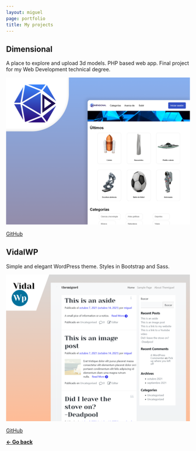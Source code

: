 ```yaml
---
layout: miguel
page: portfolio
title: My projects
---
```


## Dimensional

A place to explore and upload 3d models. PHP based web app. Final project for my Web Development technical degree.

[![Dimensional](assets/images/projects/dimensional-poster.png)](http://dimensional3.000webhostapp.com/)

[<i class="fab fa-github"></i> GitHub](https://github.com/migvidal/dimensional)

## VidalWP

Simple and elegant WordPress theme. Styles in Bootstrap and Sass.

[![VidalWP](assets/images/projects/vidalwp-poster.png)](https://github.com/migvidal/vidalwp)

[<i class="fab fa-github"></i> GitHub](https://github.com/migvidal/vidalwp)

**[&#8592; Go back](./)**
